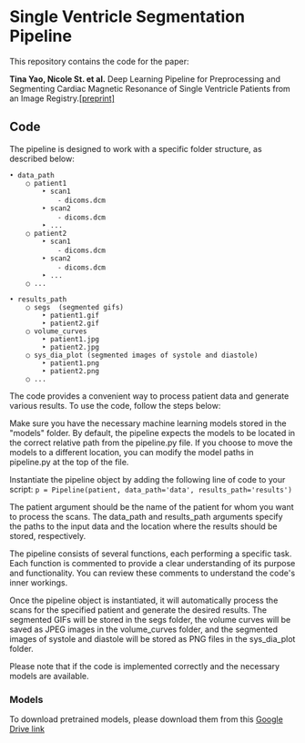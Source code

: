 # Single Ventricle Segmentation Pipeline

This repository contains the code for the paper:

**Tina Yao, Nicole St. et al.** Deep Learning Pipeline for Preprocessing and Segmenting Cardiac Magnetic Resonance of Single Ventricle Patients from an Image Registry.[[preprint]](https://arxiv.org/abs/2303.11676)


## Code
The pipeline is designed to work with a specific folder structure, as described below:
```
• data_path
    ○ patient1
        ‣ scan1
            ⁃ dicoms.dcm
        ‣ scan2
            ⁃ dicoms.dcm
        ‣ ...
    ○ patient2
        ‣ scan1
            ⁃ dicoms.dcm
        ‣ scan2
            ⁃ dicoms.dcm
        ‣ ...
    ○ ...
    
• results_path
    ○ segs  (segmented gifs)
        ‣ patient1.gif
        ‣ patient2.gif
    ○ volume_curves
        ‣ patient1.jpg
        ‣ patient2.jpg
    ○ sys_dia_plot (segmented images of systole and diastole)
        ‣ patient1.png
        ‣ patient2.png
    ○ ...
```

The code provides a convenient way to process patient data and generate various results. To use the code, follow the steps below:

Make sure you have the necessary machine learning models stored in the "models" folder. By default, the pipeline expects the models to be located in the correct relative path from the pipeline.py file. If you choose to move the models to a different location, you can modify the model paths in pipeline.py at the top of the file.

Instantiate the pipeline object by adding the following line of code to your script:
`p = Pipeline(patient, data_path='data', results_path='results')`

The patient argument should be the name of the patient for whom you want to process the scans. The data_path and results_path arguments specify the paths to the input data and the location where the results should be stored, respectively.

The pipeline consists of several functions, each performing a specific task. Each function is commented to provide a clear understanding of its purpose and functionality. You can review these comments to understand the code's inner workings.

Once the pipeline object is instantiated, it will automatically process the scans for the specified patient and generate the desired results. The segmented GIFs will be stored in the segs folder, the volume curves will be saved as JPEG images in the volume_curves folder, and the segmented images of systole and diastole will be stored as PNG files in the sys_dia_plot folder.

Please note that if the code is implemented correctly and the necessary models are available.

### Models
To download pretrained models, please download them from this [Google Drive link](https://www.example.com](https://drive.google.com/drive/folders/1df2Cf-bUgBG3KeMkaaUTp-ZE8sS-tGfK?usp=drive_link)https://drive.google.com/drive/folders/1df2Cf-bUgBG3KeMkaaUTp-ZE8sS-tGfK?usp=drive_link)
